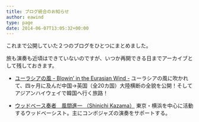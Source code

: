 ```yaml
---
title: ブログ統合のお知らせ
author: eawind
type: page
date: 2014-06-07T13:05:32+00:00
---
```


これまで公開していた２つのブログをひとつにまとめました。

旅も演奏も近頃はできていないのですが、いつか再開できる日までアーカイブとして残しておきます。

* [ユーラシアの風 - Blowin’ in the Eurasian Wind -](../../categories/eurasia/)
ユーラシアの風に吹かれて、四ヶ月に及んだ中国→英国（全20カ国）大陸横断の全貌を公開！そしてアジアンハイウェイで韓国へ行く旅路！

* [ウッドベース奏者　風間進一 （Shinichi Kazama）](../../categories/jazz/)
東京・横浜を中心に活動するウッドベーシスト。主にコンボジャズの演奏をサポートする。
